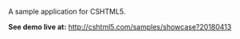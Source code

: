 
A sample application for CSHTML5.

**See demo live at:** http://cshtml5.com/samples/showcase?20180413
